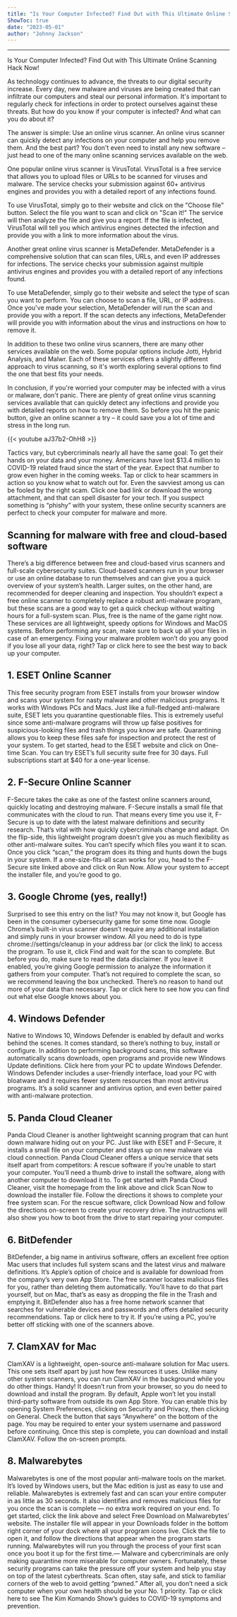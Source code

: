 ```yaml
---
title: "Is Your Computer Infected? Find Out with This Ultimate Online Scanning Hack Now!"
ShowToc: true 
date: "2023-05-01"
author: "Johnny Jackson"
---
```

*****
Is Your Computer Infected? Find Out with This Ultimate Online Scanning Hack Now!

As technology continues to advance, the threats to our digital security increase. Every day, new malware and viruses are being created that can infiltrate our computers and steal our personal information. It's important to regularly check for infections in order to protect ourselves against these threats. But how do you know if your computer is infected? And what can you do about it? 

The answer is simple: Use an online virus scanner. An online virus scanner can quickly detect any infections on your computer and help you remove them. And the best part? You don't even need to install any new software – just head to one of the many online scanning services available on the web.

One popular online virus scanner is VirusTotal. VirusTotal is a free service that allows you to upload files or URLs to be scanned for viruses and malware. The service checks your submission against 60+ antivirus engines and provides you with a detailed report of any infections found. 

To use VirusTotal, simply go to their website and click on the "Choose file" button. Select the file you want to scan and click on "Scan it!" The service will then analyze the file and give you a report. If the file is infected, VirusTotal will tell you which antivirus engines detected the infection and provide you with a link to more information about the virus.

Another great online virus scanner is MetaDefender. MetaDefender is a comprehensive solution that can scan files, URLs, and even IP addresses for infections. The service checks your submission against multiple antivirus engines and provides you with a detailed report of any infections found. 

To use MetaDefender, simply go to their website and select the type of scan you want to perform. You can choose to scan a file, URL, or IP address. Once you've made your selection, MetaDefender will run the scan and provide you with a report. If the scan detects any infections, MetaDefender will provide you with information about the virus and instructions on how to remove it.

In addition to these two online virus scanners, there are many other services available on the web. Some popular options include Jotti, Hybrid Analysis, and Malwr. Each of these services offers a slightly different approach to virus scanning, so it's worth exploring several options to find the one that best fits your needs.

In conclusion, if you're worried your computer may be infected with a virus or malware, don't panic. There are plenty of great online virus scanning services available that can quickly detect any infections and provide you with detailed reports on how to remove them. So before you hit the panic button, give an online scanner a try – it could save you a lot of time and stress in the long run.

{{< youtube aJ37b2-OhH8 >}} 



Tactics vary, but cybercriminals nearly all have the same goal: To get their hands on your data and your money. Americans have lost $13.4 million to COVID-19 related fraud since the start of the year. Expect that number to grow even higher in the coming weeks. Tap or click to hear scammers in action so you know what to watch out for.
Even the savviest among us can be fooled by the right scam. Click one bad link or download the wrong attachment, and that can spell disaster for your tech. If you suspect something is “phishy” with your system, these online security scanners are perfect to check your computer for malware and more. 

 
## Scanning for malware with free and cloud-based software


There’s a big difference between free and cloud-based virus scanners and full-scale cybersecurity suites. Cloud-based scanners run in your browser or use an online database to run themselves and can give you a quick overview of your system’s health. 
Larger suites, on the other hand, are recommended for deeper cleaning and inspection. You shouldn’t expect a free online scanner to completely replace a robust anti-malware program, but these scans are a good way to get a quick checkup without waiting hours for a full-system scan. Plus, free is the name of the game right now.
These services are all lightweight, speedy options for Windows and MacOS systems. Before performing any scan, make sure to back up all your files in case of an emergency. Fixing your malware problem won’t do you any good if you lose all your data, right? Tap or click here to see the best way to back up your computer.

 
## 1. ESET Online Scanner


This free security program from ESET installs from your browser window and scans your system for nasty malware and other malicious programs. It works with Windows PCs and Macs. Just like a full-fledged anti-malware suite, ESET lets you quarantine questionable files.
This is extremely useful since some anti-malware programs will throw up false positives for suspicious-looking files and trash things you know are safe. Quarantining allows you to keep these files safe for inspection and protect the rest of your system.
To get started, head to the ESET website and click on One-time Scan. You can try ESET’s full security suite free for 30 days. Full subscriptions start at $40 for a one-year license.

 
## 2.  F-Secure Online Scanner


F-Secure takes the cake as one of the fastest online scanners around, quickly locating and destroying malware.
F-Secure installs a small file that communicates with the cloud to run. That means every time you use it, F-Secure is up to date with the latest malware definitions and security research. That’s vital with how quickly cybercriminals change and adapt.
On the flip-side, this lightweight program doesn’t give you as much flexibility as other anti-malware suites. You can’t specify which files you want it to scan. Once you click “scan,” the program does its thing and hunts down the bugs in your system. 
If a one-size-fits-all scan works for you, head to the F-Secure site linked above and click on Run Now. Allow your system to accept the installer file, and you’re good to go.

 
## 3. Google Chrome (yes, really!)


Surprised to see this entry on the list? You may not know it, but Google has been in the consumer cybersecurity game for some time now. 
Google Chrome’s built-in virus scanner doesn’t require any additional installation and simply runs in your browser window. All you need to do is type chrome://settings/cleanup in your address bar (or click the link) to access the program.
To use it, click Find and wait for the scan to complete. But before you do, make sure to read the data disclaimer. If you leave it enabled, you’re giving Google permission to analyze the information it gathers from your computer. 
That’s not required to complete the scan, so we recommend leaving the box unchecked. There’s no reason to hand out more of your data than necessary. Tap or click here to see how you can find out what else Google knows about you.

 
## 4. Windows Defender


Native to Windows 10, Windows Defender is enabled by default and works behind the scenes. It comes standard, so there’s nothing to buy, install or configure.
In addition to performing background scans, this software automatically scans downloads, open programs and provide new Windows Update definitions. Click here from your PC to update Windows Defender.
Windows Defender includes a user-friendly interface, load your PC with bloatware and it requires fewer system resources than most antivirus programs. It’s a solid scanner and antivirus option, and even better paired with anti-malware protection.

 
## 5. Panda Cloud Cleaner


Panda Cloud Cleaner is another lightweight scanning program that can hunt down malware hiding out on your PC. Just like with ESET and F-Secure, it installs a small file on your computer and stays up on new malware via cloud connection.
Panda Cloud Cleaner offers a unique service that sets itself apart from competitors: A rescue software if you’re unable to start your computer. You’ll need a thumb drive to install the software, along with another computer to download it to. 
To get started with Panda Cloud Cleaner, visit the homepage from the link above and click Scan Now to download the installer file. Follow the directions it shows to complete your free system scan.
For the rescue software, click Download Now and follow the directions on-screen to create your recovery drive. The instructions will also show you how to boot from the drive to start repairing your computer.

 
## 6. BitDefender


BitDefender, a big name in antivirus software, offers an excellent free option Mac users that includes full system scans and the latest virus and malware definitions. It’s Apple’s option of choice and is available for download from the company’s very own App Store.
The free scanner locates malicious files for you, rather than deleting them automatically. You’ll have to do that part yourself, but on Mac, that’s as easy as dropping the file in the Trash and emptying it.
BitDefender also has a free home network scanner that searches for vulnerable devices and passwords and offers detailed security recommendations. Tap or click here to try it.
If you’re using a PC, you’re better off sticking with one of the scanners above.

 
## 7. ClamXAV for Mac


ClamXAV is a lightweight, open-source anti-malware solution for Mac users. This one sets itself apart by just how few resources it uses. Unlike many other system scanners, you can run ClamXAV in the background while you do other things. Handy!
It doesn’t run from your browser, so you do need to download and install the program. By default, Apple won’t let you install third-party software from outside its own App Store. You can enable this by opening System Preferences, clicking on Security and Privacy, then clicking on General. 
Check the button that says “Anywhere” on the bottom of the page. You may be required to enter your system username and password before continuing. Once this step is complete, you can download and install ClamXAV. Follow the on-screen prompts.

 
## 8. Malwarebytes


Malwarebytes is one of the most popular anti-malware tools on the market. It’s loved by Windows users, but the Mac edition is just as easy to use and reliable.
Malwarebytes is extremely fast and can scan your entire computer in as little as 30 seconds. It also identifies and removes malicious files for you once the scan is complete — no extra work required on your end.
To get started, click the link above and select Free Download on Malwarebytes’ website. The installer file will appear in your Downloads folder in the bottom right corner of your dock where all your program icons live. Click the file to open it, and follow the directions that appear when the program starts running. 
Malwarebytes will run you through the process of your first scan once you boot it up for the first time.—
Malware and cybercriminals are only making quarantine more miserable for computer owners. Fortunately, these security programs can take the pressure off your system and help you stay on top of the latest cyberthreats. Scan often, stay safe, and stick to familiar corners of the web to avoid getting “pwned.”
After all, you don’t need a sick computer when your own health should be your No. 1 priority. Tap or click here to see The Kim Komando Show’s guides to COVID-19 symptoms and prevention.





